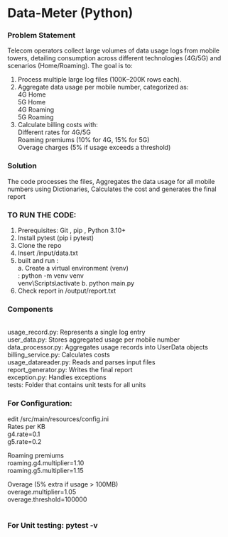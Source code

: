 # Data-Meter (Python)

### Problem Statement
Telecom operators collect large volumes of data usage logs from mobile towers, detailing consumption across different technologies (4G/5G) and scenarios (Home/Roaming). The goal is to:
1. Process multiple large log files (100K–200K rows each).
2. Aggregate data usage per mobile number, categorized as:<br>
4G Home<br>
5G Home<br>
4G Roaming<br>
5G Roaming<br>
3. Calculate billing costs with:<br>
Different rates for 4G/5G<br>
Roaming premiums (10% for 4G, 15% for 5G)<br>
Overage charges (5% if usage exceeds a threshold)

### Solution
The code processes the files, Aggregates the data usage for all mobile numbers using Dictionaries, Calculates the cost and generates the final report

### TO RUN THE CODE:<br>
1. Prerequisites: Git , pip , Python 3.10+ <br>
2. Install pytest (pip i pytest)
3. Clone the repo<br>
4. Insert /input/data.txt<br>
5. built and run : <br>
   a. Create a virtual environment (venv)<br> : python -m venv venv <br>
   venv\Scripts\activate
   b. python main.py
5. Check report in /output/report.txt<br>

### Components
<br>
usage_record.py: Represents a single log entry<br>
user_data.py: Stores aggregated usage per mobile number<br>
data_processor.py: Aggregates usage records into UserData objects<br>
billing_service.py: Calculates costs<br>
usage_datareader.py: Reads and parses input files<br>
report_generator.py: Writes the final report<br>
exception.py: Handles exceptions<br>
tests: Folder that contains unit tests for all units


### For Configuration:<br>
edit /src/main/resources/config.ini<br>
Rates per KB  <br>
g4.rate=0.1  <br>
g5.rate=0.2  <br>

Roaming premiums  <br>
roaming.g4.multiplier=1.10  <br>
roaming.g5.multiplier=1.15  <br>

Overage (5% extra if usage > 100MB)  <br>
overage.multiplier=1.05  <br>
overage.threshold=100000  <br>
<br>

### For Unit testing: pytest -v

